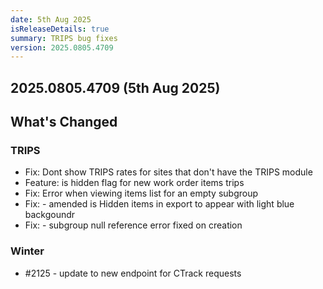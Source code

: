 ```yaml
---
date: 5th Aug 2025
isReleaseDetails: true
summary: TRIPS bug fixes
version: 2025.0805.4709
---
```

## 2025.0805.4709 (5th Aug 2025) 

## What's Changed

### TRIPS
* Fix: Dont show TRIPS rates for sites that don't have the TRIPS module 
* Feature: is hidden flag for new work order items trips 
* Fix: Error when viewing items list for an empty subgroup 
* Fix: - amended is Hidden items in export to appear with light blue backgoundr 
* Fix: - subgroup null reference error fixed on creation 

### Winter
* #2125 - update to new endpoint for CTrack requests 


